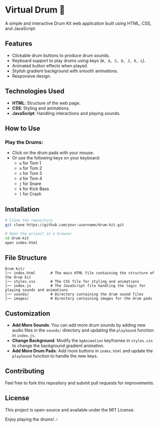 # Virtual Drum 🥁

A simple and interactive Drum Kit web application built using HTML, CSS, and JavaScript.

## Features
- Clickable drum buttons to produce drum sounds.
- Keyboard support to play drums using keys (`W, A, S, D, J, K, L`).
- Animated button effects when played.
- Stylish gradient background with smooth animations.
- Responsive design.

## Technologies Used
- **HTML**: Structure of the web page.
- **CSS**: Styling and animations.
- **JavaScript**: Handling interactions and playing sounds.

## How to Use
### Play the Drums:
- Click on the drum pads with your mouse.
- Or use the following keys on your keyboard:
  - `w` for Tom 1
  - `a` for Tom 2
  - `s` for Tom 3
  - `d` for Tom 4
  - `j` for Snare
  - `k` for Kick Bass
  - `l` for Crash

## Installation
```sh
# Clone the repository
git clone https://github.com/your-username/drum-kit.git

# Open the project in a browser
cd drum-kit
open index.html
```

## File Structure
```
Drum Kit/
│── index.html       # The main HTML file containing the structure of the drum kit
│── styles.css       # The CSS file for styling and animations
│── index.js         # The JavaScript file handling the logic for playing sounds and animations
│── sounds/          # Directory containing the drum sound files
│── images/          # Directory containing images for the drum pads
```

## Customization
- **Add More Sounds**: You can add more drum sounds by adding new audio files in the `sounds/` directory and updating the `playSound` function in `index.js`.
- **Change Background**: Modify the `bgAnimation` keyframes in `styles.css` to change the background gradient animation.
- **Add More Drum Pads**: Add more buttons in `index.html` and update the `playSound` function to handle the new keys.

## Contributing
Feel free to fork this repository and submit pull requests for improvements.

## License
This project is open-source and available under the MIT License.

Enjoy playing the drums! 🎶

